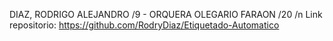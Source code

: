DIAZ, RODRIGO ALEJANDRO /9 - ORQUERA OLEGARIO FARAON /20 /n
Link repositorio: https://github.com/RodryDiaz/Etiquetado-Automatico
